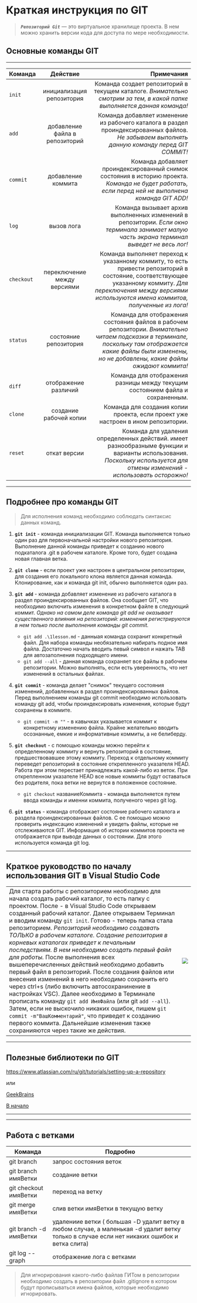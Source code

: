 # Краткая инструкция по GIT

>***`Репозиторий Git`*** — это виртуальное хранилище проекта. В нем можно хранить версии кода для доступа по мере необходимости.

## Основные команды GIT

****


| Команда | Действие | Примечания |
| :------------------- | :-------------------: | ---------------: |
| `init` | инициализация репозитория | Команда создает репозиторий в текущем каталоге. *Внимательно смотрим за тем, в какой папке выполняется данная команда!* |
| `add` | добавление файла в репозиторий | Команда добавляет изменение из рабочего каталога в раздел проиндексированных файлов. *Не забываем выполнять данную команду перед GIT COMMIT!* |
| `commit` | добавление коммита | Команда добавляет проиндексированный снимок состояния в историю проекта. *Команда не будет работать, если перед ней не выполнена команда GIT ADD!* |
| `log` | вызов лога | Команда вызывает архив выполненных изменений в репозитории. *Если окно терминала занимает малую часть экрана терминал выведет не весь лог!* |
| `checkout` | переключение между версиями | Команда выполняет переход к указанному коммиту, то есть привести репозиторий в состояние, соответствующее указанному коммиту. *Для переключения между версиями используются имена коммитов, полученные из лога!* |
| `status` | состояние репозитория | Команда для отображения состояния файлов в рабочем репозитории. *Внимательно читаем подсказки в терминале, поскольку там отображается какие файлы были изменены, но не добавлены, какие файлы ожидают коммита!* |
| `diff` | отображение различий | Команда для отображения разницы между текущим состоянием файла и сохраненным. |
| `clone` | создание рабочей копии | Команда для создания копии проекта, если проект уже настроен в ином репозитории. |
| `reset` | откат версии |  Команда для удаления определенных действий. имеет разнообразныме функции и варианты использования. *Поскольку используется для отмены изменений - использовать осторожно!* |

****

## Подробнее про команды GIT
> Для исполнения команд необходимо соблюдать синтаксис данных команд.

1. **`git init`** - команда инициализации GIT. Команда выполняется только один раз для первоначальной настройки нового репозитория. Выполнение данной команды приведет к созданию нового подкаталога .git в рабочем каталоге. Кроме того, будет создана новая главная ветка.

2. **`git clone`** - если проект уже настроен в центральном репозитории, для создания его локального клона является данная команда. Клонирование, как и команда git init, обычно выполняется один раз.

3. **`git add`** - команда добавляет изменение из рабочего каталога в раздел проиндексированных файлов. Она сообщает GIT, что необходимо включить изменения в конкретном файле в следующий коммит. 
*Однако на самом деле команда git add не оказывает существенного влияния на репозиторий: изменения регистрируются в нем только после выполнения команды git commit.*

    - `git add .\1lesson.md` - данныая команда сохранит конкретный файл. Для набора команды необязательно набирать подное имя файла. Достаточно начать вводить певый символ и нажать TAB для автозаполнения подходящего имени.
    - `git add --all` - данная команда сохраняет все файлы в рабочем репозитории. Можно выполнять, если есть уверенность, что нет изменений в остальных файлах.

4. **`git commit`** - команда делает "снимок" текущего состояния изменений, добавленных в раздел проиндексированных файлов. Перед выполнением команды git commit необходимо использовать команду git add, чтобы проиндексировать изменения, которые будут сохранены в коммите.
    - `git commit -m ""` - в кавычках указывается коммит к конкретному изменению файла. Крайне желательно вводить осознанные, емкие и информативные коммиты, а не белиберду.

5. **`git checkout`** - с помощью команды можно перейти к определенному коммиту и вернуть репозиторий в состояние, предшествовавшее этому коммиту. Переход к отдельному коммиту переведет репозиторий в состояние открепленного указателя HEAD. Работа при этом перестает принадлежать какой-либо из веток. При открепленном указателе HEAD все новые коммиты будут оставаться без родителя, пока ветки не вернутся в положенное состояние.
    - `git checkout` названиеКоммита - команда выполняется путем ввода команды и именни коммита, полученого через git log.

6. **`git status`** - команда отображает состояние рабочего каталога и раздела проиндексированных файлов. С ее помощью можно проверить индексацию изменений и увидеть файлы, которые не отслеживаются GIT. Информация об истории коммитов проекта не отображается при выводе данных о состоянии. Для этого используется команда git log.

*****

## Краткое руководство по началу использования GIT в Visual Studio Code

|  |  |
| :------------------- | :-------------------: |
| Для старта работы с репозиторием необходимо для начала создать рабочий каталог, то есть папку с проектом. После - в Visual Studio Code открываем созданный рабочий каталог. Далее открываем Терминал и вводим команду `git init`. Готово - теперь папка стала репозиторием. *Репозиторий необходимо создавать ТОЛЬКО в рабочем каталоге. Создание репозитория в корневых каталогах приведет к печальным последствиям. В нем необходимо создать первый файл для работы.* После выполнения всех вышеперечисленных действий необходимо добавить первый файл в репозиторий. После создания файлов или внесения изменений в него необходимо сохранить его через ctrl+s (либо включить автосохранинение в настройках VSC). Далее необходимо в Терминале прописать команду `git add ИмяФайла` (или git `add --all`). Затем, если не выскочило никаких ошибок, пишем `git commit -m"ВашКомментарий"`, что приведет к созданию первого коммита. Дальнейшие изменения также сохранияются через такие же действия. | ![](/img/attention.png) |

****

## Полезные библиотеки по GIT

<https://www.atlassian.com/ru/git/tutorials/setting-up-a-repository>

или

[GeekBrains](https://gb.ru/posts/soveti-pro-git)

[В начало](#Краткая-инструкция-по-GIT)

*****
*****

## Работа с ветками

| Команда | Подробно |
| ------- | -------- |
| git branch | запрос состояния веток |
| git branch имяВетки | создание ветки |
| git checkout имяВетки | переход на ветку |
| git merge имяВетки | слив ветки имяВетки в текущую ветку |
| git branch -d имяВетки | удалениие ветки ( большая -D удалит ветку в любом случае, а маленькая -d удалит ветку только в случае если нет никаких ошибок и ветка слита) |
| git log --graph | отображение лога с ветками |

>Для игнорирования какого-либо файлав ГИТом в репозитории необходимо создать в репозитории файл .gitignore в котором будут прописываться имена файлов, которые необходимо игнорировать.
